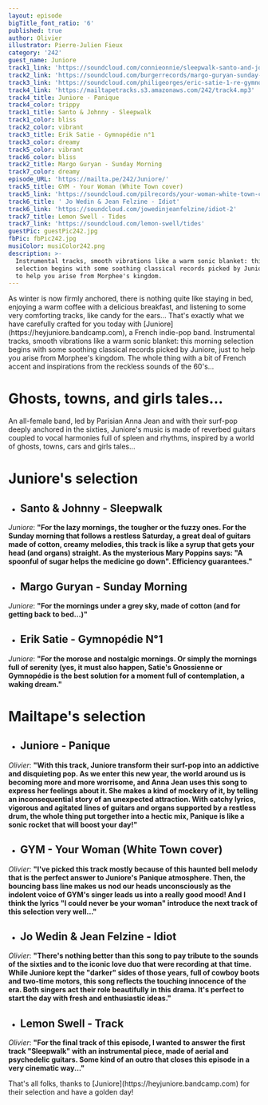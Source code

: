```yaml
---
layout: episode
bigTitle_font_ratio: '6'
published: true
author: Olivier
illustrator: Pierre-Julien Fieux
category: '242'
guest_name: Juniore
track1_link: 'https://soundcloud.com/connieonnie/sleepwalk-santo-and-johnny'
track2_link: 'https://soundcloud.com/burgerrecords/margo-guryan-sunday-morning-1'
track3_link: 'https://soundcloud.com/philigeorges/eric-satie-1-re-gymnop-die'
track4_link: 'https://mailtapetracks.s3.amazonaws.com/242/track4.mp3'
track4_title: Juniore - Panique
track4_color: trippy
track1_title: Santo & Johnny - Sleepwalk
track1_color: bliss
track2_color: vibrant
track3_title: Erik Satie - Gymnopédie n°1
track3_color: dreamy
track5_color: vibrant
track6_color: bliss
track2_title: Margo Guryan - Sunday Morning
track7_color: dreamy
episode_URL: 'https://mailta.pe/242/Juniore/'
track5_title: GYM - Your Woman (White Town cover)
track5_link: 'https://soundcloud.com/pilrecords/your-woman-white-town-cover-gym'
track6_title: ' Jo Wedin & Jean Felzine - Idiot'
track6_link: 'https://soundcloud.com/jowedinjeanfelzine/idiot-2'
track7_title: Lemon Swell - Tides
track7_link: 'https://soundcloud.com/lemon-swell/tides'
guestPic: guestPic242.jpg
fbPic: fbPic242.jpg
musiColor: musiColor242.png
description: >-
  Instrumental tracks, smooth vibrations like a warm sonic blanket: this morning
  selection begins with some soothing classical records picked by Juniore, just
  to help you arise from Morphee's kingdom.
---
```

<p id="introduction">As winter is now firmly anchored, there is nothing quite like staying in bed, enjoying a warm coffee with a delicious breakfast, and listening to some very comforting tracks, like candy for the ears... That's exactly what we have carefully crafted for you today with [Juniore](https://heyjuniore.bandcamp.com), a French indie-pop band. Instrumental tracks, smooth vibrations like a warm sonic blanket: this morning selection begins with some soothing classical records picked by Juniore, just to help you arise from Morphee's kingdom. The whole thing with a bit of French accent and inspirations from the reckless sounds of the 60's...
</p>


# Ghosts, towns, and girls tales...

An all-female band, led by Parisian Anna Jean and with their surf-pop deeply anchored in the sixties, Juniore's music is made of reverbed guitars coupled to vocal harmonies full of spleen and rhythms, inspired by a world of ghosts, towns, cars and girls tales...


# Juniore's selection

+ ## Santo & Johnny - Sleepwalk
_Juniore_: **"**For the lazy mornings, the tougher or the fuzzy ones. For the Sunday morning that follows a restless Saturday, a great deal of guitars made of cotton, creamy melodies, this track is like a syrup that gets your head (and organs) straight. As the mysterious Mary Poppins says: "A spoonful of sugar helps the medicine go down". Efficiency guarantees.**"**

+ ## Margo Guryan - Sunday Morning
_Juniore_: **"**For the mornings under a grey sky, made of cotton (and for getting back to bed...)**"**

+ ## Erik Satie - Gymnopédie N°1
_Juniore_: **"**For the morose and nostalgic mornings. Or simply the mornings full of serenity (yes, it must also happen, Satie's Gnossienne or Gymnopédie is the best solution for a moment full of contemplation, a waking dream.**"**


# Mailtape's selection

+ ## Juniore - Panique
_Olivier_: **"**With this track, Juniore transform their surf-pop into an addictive and disquieting pop. As we enter this new year, the world around us is becoming more and more worrisome, and Anna Jean uses this song to express her feelings about it. She makes a kind of mockery of it, by telling an inconsequential story of an unexpected attraction. With catchy lyrics, vigorous and agitated lines of guitars and organs supported by a restless drum, the whole thing put torgether into a hectic mix, Panique is like a sonic rocket that will boost your day!**"**

+ ## GYM - Your Woman (White Town cover)
_Olivier_: **"**I've picked this track mostly because of this haunted bell melody that is the perfect answer to Juniore's Panique atmosphere. Then, the bouncing bass line makes us nod our heads unconsciously as the indolent voice of GYM's singer leads us into a really good mood! And I think the lyrics "I could never be your woman" introduce the next track of this selection very well...**"**

+ ## Jo Wedin & Jean Felzine - Idiot
_Olivier_: **"**There's nothing better than this song to pay tribute to the sounds of the sixties and to the iconic love duo that were recording at that time. While Juniore kept the "darker" sides of those years, full of cowboy boots and two-time motors, this song reflects the touching innocence of the era. Both singers act their role beautifully in this drama. It's perfect to start the day with fresh and enthusiastic ideas.**"**

+ ## Lemon Swell - Track
_Olivier_: **"**For the final track of this episode, I wanted to answer the first track "Sleepwalk" with an instrumental piece, made of aerial and psychedelic guitars. Some kind of an outro that closes this episode in a very cinematic way...**"**

<p id="outroduction">That's all folks, thanks to [Juniore](https://heyjuniore.bandcamp.com) for their selection and have a golden day! </p>
